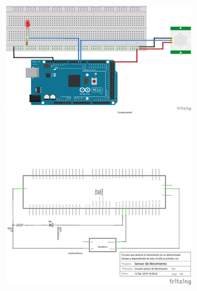 ![1](https://github.com/juanmanuel2011/Proyecto-guiado/blob/master/Images/SENSOR%20DE%20MOVIMIENTO.png)
![1](https://github.com/juanmanuel2011/Proyecto-guiado/blob/master/Images/SENSOR%20(esquematico).png)
